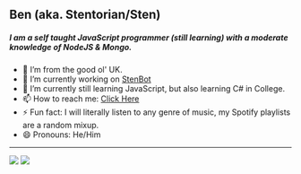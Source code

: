 ## Ben (aka. Stentorian/Sten)

##### I am a self taught JavaScript programmer (still learning) with a moderate knowledge of NodeJS & Mongo.

- 📍  I’m from the good ol' UK.
- 🔭 I’m currently working on [StenBot](https://sb.benwhybrow.com/)
- 🌱 I’m currently still learning JavaScript, but also learning C# in College.
- 📫 How to reach me: [Click Here](https://benwhybrow.com/)
- ⚡ Fun fact: I will literally listen to any genre of music, my Spotify playlists are a random mixup.
- 😄 Pronouns: He/Him
---
<img src="https://github-readme-stats.vercel.app/api?username=bwhybrow23&show_icons=true&theme=react&hide_border=true&hide=contribs,prs&count_private=true">
<img src="https://github-readme-stats.vercel.app/api/top-langs/?username=bwhybrow23&theme=react">
<!--
---
## StenBot
<img src="https://github-readme-stats.vercel.app/api/pin/?username=bwhybrow23&repo=StenBot"> -->
